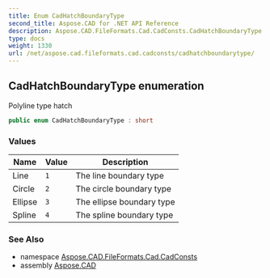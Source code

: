 ```yaml
---
title: Enum CadHatchBoundaryType
second_title: Aspose.CAD for .NET API Reference
description: Aspose.CAD.FileFormats.Cad.CadConsts.CadHatchBoundaryType enum. Polyline type hatch
type: docs
weight: 1330
url: /net/aspose.cad.fileformats.cad.cadconsts/cadhatchboundarytype/
---
```

## CadHatchBoundaryType enumeration

Polyline type hatch

```csharp
public enum CadHatchBoundaryType : short
```

### Values

| Name | Value | Description |
| --- | --- | --- |
| Line | `1` | The line boundary type |
| Circle | `2` | The circle boundary type |
| Ellipse | `3` | The ellipse boundary type |
| Spline | `4` | The spline boundary type |

### See Also

* namespace [Aspose.CAD.FileFormats.Cad.CadConsts](../../aspose.cad.fileformats.cad.cadconsts/)
* assembly [Aspose.CAD](../../)



